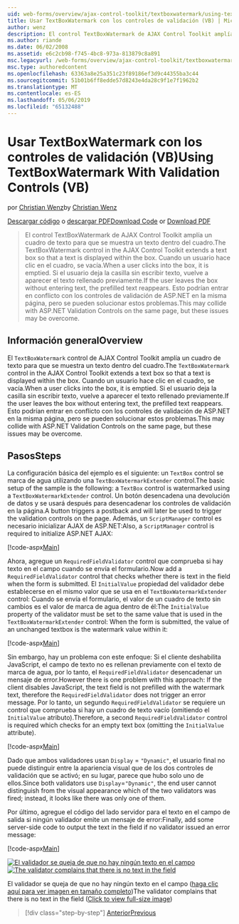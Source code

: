 ```yaml
---
uid: web-forms/overview/ajax-control-toolkit/textboxwatermark/using-textboxwatermark-with-validation-controls-vb
title: Usar TextBoxWatermark con los controles de validación (VB) | Microsoft Docs
author: wenz
description: El control TextBoxWatermark de AJAX Control Toolkit amplía un cuadro de texto para que se muestra un texto dentro del cuadro. Cuando un usuario hace clic en el cuadro, lo...
ms.author: riande
ms.date: 06/02/2008
ms.assetid: e6c2cb98-f745-4bc8-973a-813879c8a891
msc.legacyurl: /web-forms/overview/ajax-control-toolkit/textboxwatermark/using-textboxwatermark-with-validation-controls-vb
msc.type: authoredcontent
ms.openlocfilehash: 63363a8e25a351c23f89186ef3d9c44355ba3c44
ms.sourcegitcommit: 51b01b6ff8edde57d8243e4da28c9f1e7f1962b2
ms.translationtype: MT
ms.contentlocale: es-ES
ms.lasthandoff: 05/06/2019
ms.locfileid: "65132488"
---
```

# <a name="using-textboxwatermark-with-validation-controls-vb"></a><span data-ttu-id="fd2e7-104">Usar TextBoxWatermark con los controles de validación (VB)</span><span class="sxs-lookup"><span data-stu-id="fd2e7-104">Using TextBoxWatermark With Validation Controls (VB)</span></span>

<span data-ttu-id="fd2e7-105">por [Christian Wenz](https://github.com/wenz)</span><span class="sxs-lookup"><span data-stu-id="fd2e7-105">by [Christian Wenz](https://github.com/wenz)</span></span>

<span data-ttu-id="fd2e7-106">[Descargar código](http://download.microsoft.com/download/9/3/f/93f8daea-bebd-4821-833b-95205389c7d0/TextBoxWatermark2.vb.zip) o [descargar PDF](http://download.microsoft.com/download/b/6/a/b6ae89ee-df69-4c87-9bfb-ad1eb2b23373/textboxwatermark2VB.pdf)</span><span class="sxs-lookup"><span data-stu-id="fd2e7-106">[Download Code](http://download.microsoft.com/download/9/3/f/93f8daea-bebd-4821-833b-95205389c7d0/TextBoxWatermark2.vb.zip) or [Download PDF](http://download.microsoft.com/download/b/6/a/b6ae89ee-df69-4c87-9bfb-ad1eb2b23373/textboxwatermark2VB.pdf)</span></span>

> <span data-ttu-id="fd2e7-107">El control TextBoxWatermark de AJAX Control Toolkit amplía un cuadro de texto para que se muestra un texto dentro del cuadro.</span><span class="sxs-lookup"><span data-stu-id="fd2e7-107">The TextBoxWatermark control in the AJAX Control Toolkit extends a text box so that a text is displayed within the box.</span></span> <span data-ttu-id="fd2e7-108">Cuando un usuario hace clic en el cuadro, se vacía.</span><span class="sxs-lookup"><span data-stu-id="fd2e7-108">When a user clicks into the box, it is emptied.</span></span> <span data-ttu-id="fd2e7-109">Si el usuario deja la casilla sin escribir texto, vuelve a aparecer el texto rellenado previamente.</span><span class="sxs-lookup"><span data-stu-id="fd2e7-109">If the user leaves the box without entering text, the prefilled text reappears.</span></span> <span data-ttu-id="fd2e7-110">Esto podrían entrar en conflicto con los controles de validación de ASP.NET en la misma página, pero se pueden solucionar estos problemas.</span><span class="sxs-lookup"><span data-stu-id="fd2e7-110">This may collide with ASP.NET Validation Controls on the same page, but these issues may be overcome.</span></span>

## <a name="overview"></a><span data-ttu-id="fd2e7-111">Información general</span><span class="sxs-lookup"><span data-stu-id="fd2e7-111">Overview</span></span>

<span data-ttu-id="fd2e7-112">El `TextBoxWatermark` control de AJAX Control Toolkit amplía un cuadro de texto para que se muestra un texto dentro del cuadro.</span><span class="sxs-lookup"><span data-stu-id="fd2e7-112">The `TextBoxWatermark` control in the AJAX Control Toolkit extends a text box so that a text is displayed within the box.</span></span> <span data-ttu-id="fd2e7-113">Cuando un usuario hace clic en el cuadro, se vacía.</span><span class="sxs-lookup"><span data-stu-id="fd2e7-113">When a user clicks into the box, it is emptied.</span></span> <span data-ttu-id="fd2e7-114">Si el usuario deja la casilla sin escribir texto, vuelve a aparecer el texto rellenado previamente.</span><span class="sxs-lookup"><span data-stu-id="fd2e7-114">If the user leaves the box without entering text, the prefilled text reappears.</span></span> <span data-ttu-id="fd2e7-115">Esto podrían entrar en conflicto con los controles de validación de ASP.NET en la misma página, pero se pueden solucionar estos problemas.</span><span class="sxs-lookup"><span data-stu-id="fd2e7-115">This may collide with ASP.NET Validation Controls on the same page, but these issues may be overcome.</span></span>

## <a name="steps"></a><span data-ttu-id="fd2e7-116">Pasos</span><span class="sxs-lookup"><span data-stu-id="fd2e7-116">Steps</span></span>

<span data-ttu-id="fd2e7-117">La configuración básica del ejemplo es el siguiente: un `TextBox` control se marca de agua utilizando una `TextBoxWatermarkExtender` control.</span><span class="sxs-lookup"><span data-stu-id="fd2e7-117">The basic setup of the sample is the following: a `TextBox` control is watermarked using a `TextBoxWatermarkExtender` control.</span></span> <span data-ttu-id="fd2e7-118">Un botón desencadena una devolución de datos y se usará después para desencadenar los controles de validación en la página.</span><span class="sxs-lookup"><span data-stu-id="fd2e7-118">A button triggers a postback and will later be used to trigger the validation controls on the page.</span></span> <span data-ttu-id="fd2e7-119">Además, un `ScriptManager` control es necesario inicializar AJAX de ASP.NET:</span><span class="sxs-lookup"><span data-stu-id="fd2e7-119">Also, a `ScriptManager` control is required to initialize ASP.NET AJAX:</span></span>

[!code-aspx[Main](using-textboxwatermark-with-validation-controls-vb/samples/sample1.aspx)]

<span data-ttu-id="fd2e7-120">Ahora, agregue un `RequiredFieldValidator` control que comprueba si hay texto en el campo cuando se envía el formulario.</span><span class="sxs-lookup"><span data-stu-id="fd2e7-120">Now add a `RequiredFieldValidator` control that checks whether there is text in the field when the form is submitted.</span></span> <span data-ttu-id="fd2e7-121">El `InitialValue` propiedad del validador debe establecerse en el mismo valor que se usa en el `TextBoxWatermarkExtender` control: Cuando se envía el formulario, el valor de un cuadro de texto sin cambios es el valor de marca de agua dentro de él:</span><span class="sxs-lookup"><span data-stu-id="fd2e7-121">The `InitialValue` property of the validator must be set to the same value that is used in the `TextBoxWatermarkExtender` control: When the form is submitted, the value of an unchanged textbox is the watermark value within it:</span></span>

[!code-aspx[Main](using-textboxwatermark-with-validation-controls-vb/samples/sample2.aspx)]

<span data-ttu-id="fd2e7-122">Sin embargo, hay un problema con este enfoque: Si el cliente deshabilita JavaScript, el campo de texto no es rellenan previamente con el texto de marca de agua, por lo tanto, el `RequiredFieldValidator` desencadenar un mensaje de error.</span><span class="sxs-lookup"><span data-stu-id="fd2e7-122">However there is one problem with this approach: If the client disables JavaScript, the text field is not prefilled with the watermark text, therefore the `RequiredFieldValidator` does not trigger an error message.</span></span> <span data-ttu-id="fd2e7-123">Por lo tanto, un segundo `RequiredFieldValidator` se requiere un control que comprueba si hay un cuadro de texto vacío (omitiendo el `InitialValue` atributo).</span><span class="sxs-lookup"><span data-stu-id="fd2e7-123">Therefore, a second `RequiredFieldValidator` control is required which checks for an empty text box (omitting the `InitialValue` attribute).</span></span>

[!code-aspx[Main](using-textboxwatermark-with-validation-controls-vb/samples/sample3.aspx)]

<span data-ttu-id="fd2e7-124">Dado que ambos validadores usan `Display` = `"Dynamic"`, el usuario final no puede distinguir entre la apariencia visual que de los dos controles de validación que se activó; en su lugar, parece que hubo solo uno de ellos.</span><span class="sxs-lookup"><span data-stu-id="fd2e7-124">Since both validators use `Display`=`"Dynamic"`, the end user cannot distinguish from the visual appearance which of the two validators was fired; instead, it looks like there was only one of them.</span></span>

<span data-ttu-id="fd2e7-125">Por último, agregue el código del lado servidor para el texto en el campo de salida si ningún validador emite un mensaje de error:</span><span class="sxs-lookup"><span data-stu-id="fd2e7-125">Finally, add some server-side code to output the text in the field if no validator issued an error message:</span></span>

[!code-aspx[Main](using-textboxwatermark-with-validation-controls-vb/samples/sample4.aspx)]

<span data-ttu-id="fd2e7-126">[![El validador se queja de que no hay ningún texto en el campo](using-textboxwatermark-with-validation-controls-vb/_static/image2.png)](using-textboxwatermark-with-validation-controls-vb/_static/image1.png)</span><span class="sxs-lookup"><span data-stu-id="fd2e7-126">[![The validator complains that there is no text in the field](using-textboxwatermark-with-validation-controls-vb/_static/image2.png)](using-textboxwatermark-with-validation-controls-vb/_static/image1.png)</span></span>

<span data-ttu-id="fd2e7-127">El validador se queja de que no hay ningún texto en el campo ([haga clic aquí para ver imagen en tamaño completo](using-textboxwatermark-with-validation-controls-vb/_static/image3.png))</span><span class="sxs-lookup"><span data-stu-id="fd2e7-127">The validator complains that there is no text in the field ([Click to view full-size image](using-textboxwatermark-with-validation-controls-vb/_static/image3.png))</span></span>

> [!div class="step-by-step"]
> [<span data-ttu-id="fd2e7-128">Anterior</span><span class="sxs-lookup"><span data-stu-id="fd2e7-128">Previous</span></span>](using-textboxwatermark-in-a-formview-vb.md)
